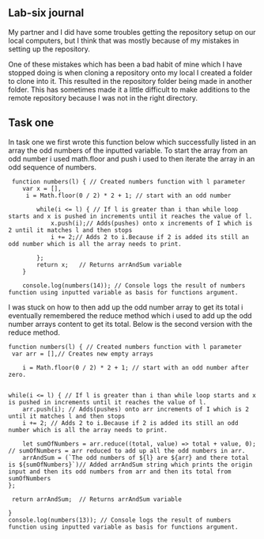 ## Lab-six journal
My partner and I did have some troubles getting the repository setup on our local computers, but I think that was mostly because of my mistakes in setting up the repository. 

One of these mistakes which has been a bad habit of mine which I have stopped doing is when cloning a repository onto my local I created a folder to clone into it. This resulted in the repository folder being made in another folder. This has sometimes made it a little difficult to make additions to the remote repository because I was not in the right directory.

## Task one

In task one we first wrote this function below which successfully listed in an array the odd numbers of the inputted variable.  To start the array from an odd number  i used math.floor and push i used to then iterate the array in an odd sequence of numbers. 

     function numbers(l) { // Created numbers function with l parameter
	 	var x = [],
		 i = Math.floor(0 / 2) * 2 + 1; // start with an odd number
		
		    while(i <= l) { // If l is greater than i than while loop starts and x is pushed in increments until it reaches the value of l.
		        x.push(i);// Adds(pushes) onto x increments of I which is 2 until it matches l and then stops
		        i += 2;// Adds 2 to i.Because if 2 is added its still an odd number which is all the array needs to print.
 
		    };
		    return x;   // Returns arrAndSum variable
		}
		
		console.log(numbers(14)); // Console logs the result of numbers function using inputted variable as basis for functions argument.

I was stuck on how to then add up the odd number array to get its total i eventually remembered the reduce method which i used to add up the odd number arrays content to get its total. Below is the second version with the reduce method.

    function numbers(l) { // Created numbers function with l parameter
     var arr = [],// Creates new empty arrays
    
        i = Math.floor(0 / 2) * 2 + 1; // start with an odd number after zero. 
      
        
    while(i <= l) { // If l is greater than i than while loop starts and x is pushed in increments until it reaches the value of l.
        arr.push(i); // Adds(pushes) onto arr increments of I which is 2 until it matches l and then stops
        i += 2; // Adds 2 to i.Because if 2 is added its still an odd number which is all the array needs to print.
     
        let sumOfNumbers = arr.reduce((total, value) => total + value, 0); // sumOfNumbers = arr reduced to add up all the odd numbers in arr. 
        arrAndSum = (`The odd numbers of ${l} are ${arr} and there total is ${sumOfNumbers}`)// Added arrAndSum string which prints the origin input and then its odd numbers from arr and then its total from sumOfNumbers
    };

     return arrAndSum;  // Returns arrAndSum variable
    
    }
    console.log(numbers(13)); // Console logs the result of numbers function using inputted variable as basis for functions argument.


 
